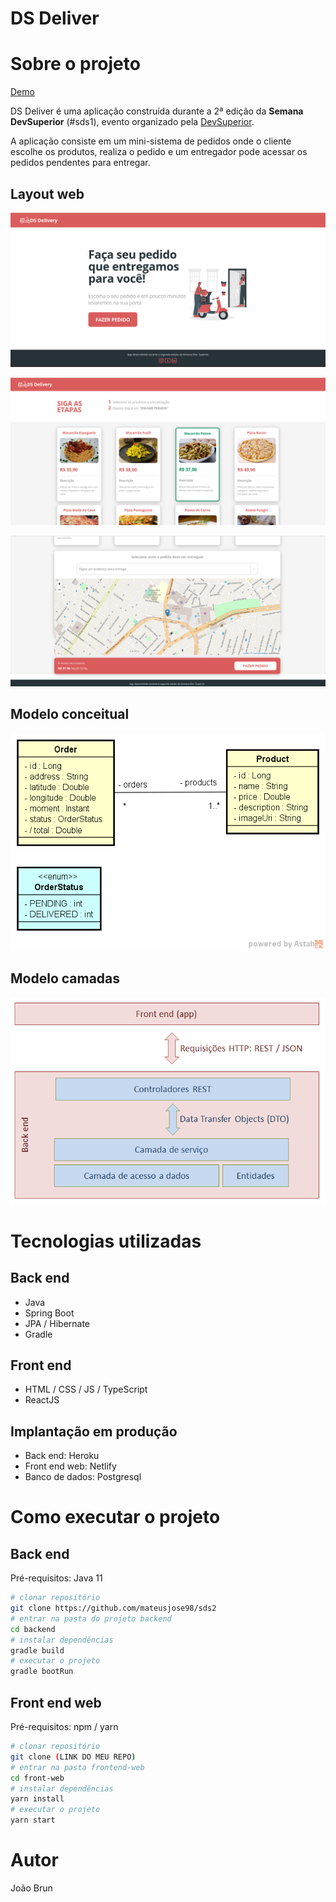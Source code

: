 # DS Deliver

# Sobre o projeto

[Demo](https://brn-sehir.netlify.app/) 

 DS Deliver é uma aplicação construída durante a 2ª edição da **Semana DevSuperior** (#sds1), evento organizado pela [DevSuperior](https://devsuperior.com "Site da DevSuperior").

A aplicação consiste em um mini-sistema de pedidos onde o cliente escolhe os produtos, realiza o pedido e um entregador pode acessar os pedidos pendentes para entregar.

## Layout web
![Web 1](https://github.com/Joao3run/dsdeliver/blob/master/assets/home.png)

![Web 2](https://github.com/Joao3run/dsdeliver/blob/master/assets/orders.png)

![Web 3](https://github.com/Joao3run/dsdeliver/blob/master/assets/maps.png)

## Modelo conceitual
![Modelo Conceitual](https://github.com/Joao3run/dsdeliver/blob/master/assets/modelo-conceitual.png)

## Modelo camadas
![Modelo Camadas](https://github.com/Joao3run/dsdeliver/blob/master/assets/camadas.png)

# Tecnologias utilizadas

## Back end
- Java
- Spring Boot
- JPA / Hibernate
- Gradle

## Front end
- HTML / CSS / JS / TypeScript
- ReactJS

## Implantação em produção
- Back end: Heroku
- Front end web: Netlify
- Banco de dados: Postgresql

# Como executar o projeto

## Back end
Pré-requisitos: Java 11

```bash
# clonar repositório
git clone https://github.com/mateusjose98/sds2
# entrar na pasta do projeto backend
cd backend
# instalar dependências
gradle build
# executar o projeto
gradle bootRun

```

## Front end web
Pré-requisitos: npm / yarn

```bash
# clonar repositório
git clone (LINK DO MEU REPO)
# entrar na pasta frontend-web
cd front-web
# instalar dependências
yarn install
# executar o projeto
yarn start
```

# Autor

João Brun
